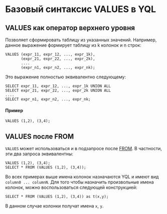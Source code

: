 # Базовый синтаксис VALUES в YQL

## VALUES как оператор верхнего уровня

Позволяет сформировать таблицу из указанных значений. Например, данное выражение формирует таблицу из k колонок и n строк:

```yql
VALUES (expr_11, expr_12, ..., expr_1k),
       (expr_21, expr_22, ..., expr_2k),
       ....
       (expr_n1, expr_n2, ..., expr_nk);

```

Это выражение полностью эквивалентно следующему:

```yql
SELECT expr_11, expr_12, ..., expr_1k UNION ALL
SELECT expr_21, expr_22, ..., expr_2k UNION ALL
....
SELECT expr_n1, expr_n2, ..., expr_nk;
```

#### Пример

```yql
VALUES (1,2), (3,4);
```

## VALUES после FROM

`VALUES` может использоваться и в подзапросе после [FROM](select/from.md). В частности, эти два запроса эквивалентны:

```yql
VALUES (1,2), (3,4);
SELECT * FROM (VALUES (1,2), (3,4));
```

Во всех примерах выше имена колонок назначаются YQL и имеют вид `column0 ... columnN`. Для того чтобы назначить произвольные имена колонок, можно воспользоваться следующей конструкцией:

```yql
SELECT * FROM (VALUES (1,2), (3,4)) as t(x,y);
```

В данном случае колонки получат имена `x`, `y`.
